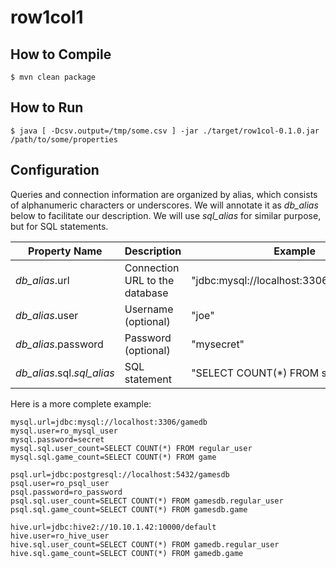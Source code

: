 # row1col1

## How to Compile

```
$ mvn clean package
```

## How to Run

```
$ java [ -Dcsv.output=/tmp/some.csv ] -jar ./target/row1col-0.1.0.jar /path/to/some/properties
```

## Configuration

Queries and connection information are organized by alias, which consists of
alphanumeric characters or underscores.  We will annotate it as *db_alias*
below to facilitate our description.  We will use *sql_alias* for similar
purpose, but for SQL statements.

| Property Name              | Description                    | Example                                    |
|----------------------------|--------------------------------|--------------------------------------------|
| *db_alias*.url             | Connection URL to the database | "jdbc:mysql://localhost:3306/my\_database" |
| *db_alias*.user            | Username (optional)            | "joe"                                      |
| *db_alias*.password        | Password (optional)            | "mysecret"                                 |
| *db_alias*.sql.*sql_alias* | SQL statement                  | "SELECT COUNT(\*) FROM some\_tbl"          |


Here is a more complete example:

```
mysql.url=jdbc:mysql://localhost:3306/gamedb
mysql.user=ro_mysql_user
mysql.password=secret
mysql.sql.user_count=SELECT COUNT(*) FROM regular_user
mysql.sql.game_count=SELECT COUNT(*) FROM game

psql.url=jdbc:postgresql://localhost:5432/gamesdb
psql.user=ro_psql_user
psql.password=ro_password
psql.sql.user_count=SELECT COUNT(*) FROM gamesdb.regular_user
psql.sql.game_count=SELECT COUNT(*) FROM gamesdb.game

hive.url=jdbc:hive2://10.10.1.42:10000/default
hive.user=ro_hive_user
hive.sql.user_count=SELECT COUNT(*) FROM gamedb.regular_user
hive.sql.game_count=SELECT COUNT(*) FROM gamedb.game
```
